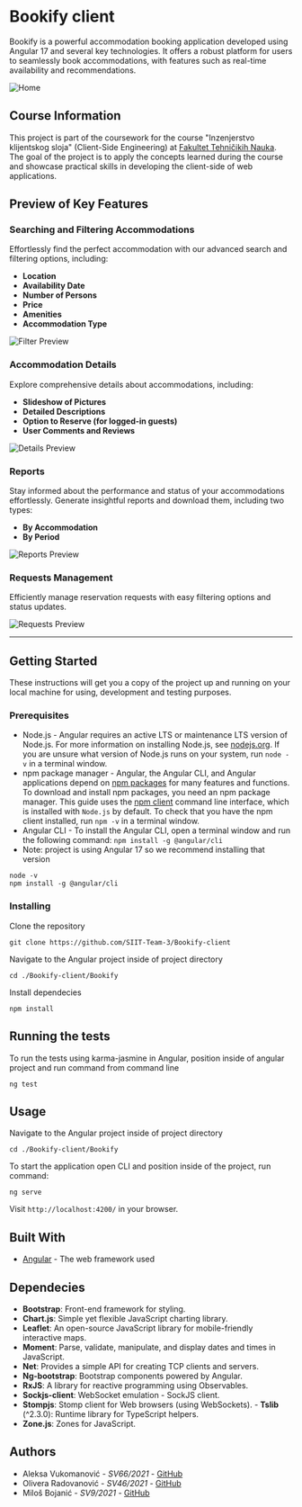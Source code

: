 # Bookify client

Bookify is a powerful accommodation booking application developed using Angular 17 and several key technologies. It offers a robust platform for users to seamlessly book accommodations, with features such as real-time availability and recommendations.

![Home](images/home.png)

## Course Information
This project is part of the coursework for the course "Inzenjerstvo klijentskog sloja" (Client-Side Engineering) at [Fakultet Tehničikih Nauka](https://www.ftn.uns.ac.rs/). The goal of the project is to apply the concepts learned during the course and showcase practical skills in developing the client-side of web applications.

## Preview of Key Features

### Searching and Filtering Accommodations

Effortlessly find the perfect accommodation with our advanced search and filtering options, including:

- **Location**
- **Availability Date**
- **Number of Persons**
- **Price**
- **Amenities**
- **Accommodation Type**

![Filter Preview](images/filter.png)

### Accommodation Details

Explore comprehensive details about accommodations, including:

- **Slideshow of Pictures**
- **Detailed Descriptions**
- **Option to Reserve (for logged-in guests)**
- **User Comments and Reviews**

![Details Preview](images/details.png)

### Reports

Stay informed about the performance and status of your accommodations effortlessly.
Generate insightful reports and download them, including two types:

- **By Accommodation**
- **By Period**

![Reports Preview](images/reports.png)

### Requests Management

Efficiently manage reservation requests with easy filtering options and status updates.

![Requests Preview](images/requests.png)

---

## Getting Started

These instructions will get you a copy of the project up and running on your local machine for using, development and testing purposes. 

### Prerequisites

- Node.js - Angular requires an active LTS or maintenance LTS version of Node.js. For more information on installing Node.js, see [nodejs.org](https://nodejs.org/ "Nodejs.org"). If you are unsure what version of Node.js runs on your system, run `node -v` in a terminal window.
- npm package manager - Angular, the Angular CLI, and Angular applications depend on [npm packages](https://docs.npmjs.com/getting-started/what-is-npm) for many features and functions. To download and install npm packages, you need an npm package manager. This guide uses the [npm client](https://docs.npmjs.com/cli/install) command line interface, which is installed with `Node.js` by default. To check that you have the npm client installed, run `npm -v` in a terminal window.
- Angular CLI - To install the Angular CLI, open a terminal window and run the following command: `npm install -g @angular/cli`
- Note: project is using Angular 17 so we recommend installing that version 

```shell
node -v
npm install -g @angular/cli
```

### Installing

Clone the repository

```shell
git clone https://github.com/SIIT-Team-3/Bookify-client
```

Navigate to the Angular project inside of project directory

```shell
cd ./Bookify-client/Bookify
```

Install dependecies

```shell
npm install
```
## Running the tests

To run the tests using karma-jasmine in Angular, position inside of angular project and run command from command line

```shell
ng test
```

## Usage

Navigate to the Angular project inside of project directory

```shell
cd ./Bookify-client/Bookify
```

To start the application open CLI and position inside of the project, run command:

```shell
ng serve
```

Visit `http://localhost:4200/` in your browser.
## Built With

* [Angular](https://angular.dev/) - The web framework used

## Dependecies

- **Bootstrap**: Front-end framework for styling.
- **Chart.js**: Simple yet flexible JavaScript charting library. 
- **Leaflet**: An open-source JavaScript library for mobile-friendly interactive maps.
- **Moment**: Parse, validate, manipulate, and display dates and times in JavaScript.
- **Net**: Provides a simple API for creating TCP clients and servers. 
- **Ng-bootstrap**: Bootstrap components powered by Angular.
- **RxJS**: A library for reactive programming using Observables. 
- **Sockjs-client**: WebSocket emulation - SockJS client. 
- **Stompjs**: Stomp client for Web browsers (using WebSockets). - **Tslib** (^2.3.0): Runtime library for TypeScript helpers. 
- **Zone.js**: Zones for JavaScript.

## Authors

* Aleksa Vukomanović - *SV66/2021* - [GitHub](https://github.com/aleksaaaa02)
* Olivera Radovanović - *SV46/2021* - [GitHub](https://github.com/Olivera2708)
* Miloš Bojanić - *SV9/2021* - [GitHub](https://github.com/milosbojanic)
